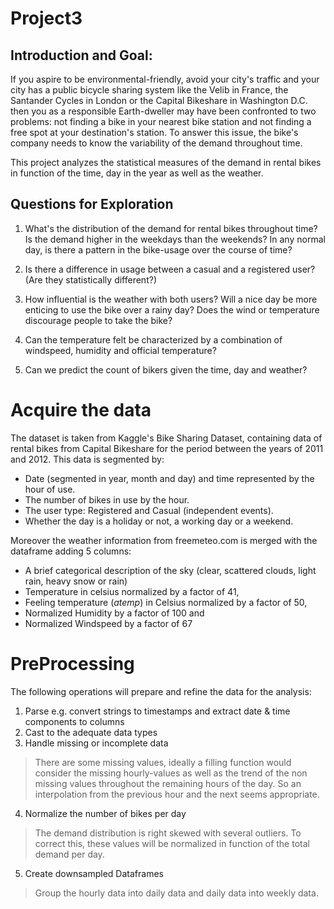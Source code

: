 # Project3

## Introduction and Goal: 

If you aspire to be environmental-friendly, avoid your city's traffic and your city has a public bicycle sharing system like the Velib in France, the Santander Cycles in London or the Capital Bikeshare in Washington D.C. then you as a responsible Earth-dweller may have been confronted to two problems: not finding a bike in your nearest bike station and not finding a free spot at your destination's station. To answer this issue, the bike's company needs to know the variability of the demand throughout time. 

This project analyzes the statistical measures of the demand in rental bikes in function of the time, day in the year as well as the weather. 

## Questions for Exploration

1. What's the distribution of the demand for rental bikes throughout time? Is the demand higher in the weekdays than the weekends? In any normal day, is there a pattern in the bike-usage over the course of time? 

2. Is there a difference in usage between a casual and a registered user? (Are they statistically different?)

3. How influential is the weather with both users? Will a nice day be more enticing to use the bike over a rainy day? Does the wind or temperature discourage people to take the bike? 

4. Can the temperature felt be characterized by a combination of windspeed, humidity and official temperature? 

5. Can we predict the count of bikers given the time, day and weather? 

# Acquire the data

The dataset is taken from Kaggle's Bike Sharing Dataset, containing data of rental bikes from Capital Bikeshare for the period between the years of 2011 and 2012. This data is segmented by: 
- Date (segmented in year, month and day) and time represented by the hour of use. 
- The number of bikes in use by the hour.  
- The user type: Registered and Casual (independent events). 
- Whether the day is a holiday or not, a working day or a weekend. 


Moreover the weather information from freemeteo.com is merged with the dataframe adding 5 columns: 
- A brief categorical description of the sky (clear, scattered clouds, light rain, heavy snow or rain)
- Temperature in celsius normalized by a factor of 41, 
- Feeling temperature (*atemp*) in Celsius normalized by a factor of 50, 
- Normalized Humidity by a factor of 100 and 
- Normalized Windspeed by a factor of 67




# PreProcessing

The following operations will prepare and refine the data for the analysis:

1. Parse e.g. convert strings to timestamps and extract date & time components to columns
2. Cast to  the adequate data types
3. Handle missing or incomplete data
>There are some missing values, ideally a filling function would consider the missing hourly-values as well as the trend of the non missing values throughout the remaining hours of the day. So an interpolation from the previous hour and the next seems appropriate. 

4. Normalize the number of bikes per day 
> The demand distribution is right skewed with several outliers. To correct this, these values will be normalized in function of the total demand per day. 

5. Create downsampled Dataframes 
>Group the hourly data into daily data and daily data into weekly data. 
